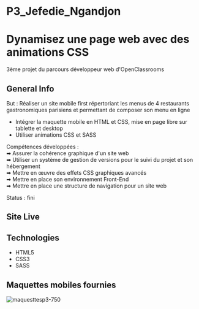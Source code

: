 # P3_Jefedie_Ngandjon
# Dynamisez une page web avec des animations CSS
3ème projet du parcours développeur web d'OpenClassrooms

## General Info
But : Réaliser un site mobile first répertoriant les menus de 4 restaurants gastronomiques parisiens et permettant de composer son menu en ligne

- Intégrer la maquette mobile en HTML et CSS, mise en page libre sur tablette et desktop
- Utiliser animations CSS et SASS<br/>

Compétences développées :   
➡ Assurer la cohérence graphique d'un site web   
➡ Utiliser un système de gestion de versions pour le suivi du projet et son hébergement   
➡ Mettre en œuvre des effets CSS graphiques avancés   
➡ Mettre en place son environnement Front-End   
➡ Mettre en place une structure de navigation pour un site web   

Status : fini

## Site Live


## Technologies
* HTML5
* CSS3
* SASS

## Maquettes mobiles fournies
![maquesttesp3-750](https://user-images.githubusercontent.com/79592886/163222689-8f0b0685-9145-4701-893e-3e7c2d95b3d8.png)
